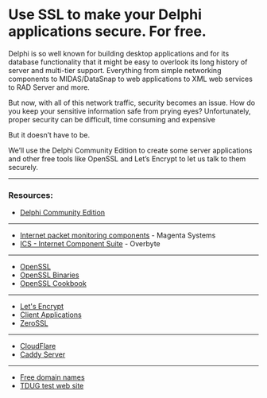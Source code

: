 # Use SSL to make your Delphi applications secure. For free.

Delphi is so well known for building desktop applications and for its database functionality that it might be easy to overlook its long history of server and multi-tier support. Everything from simple networking components to MIDAS/DataSnap to web applications to XML web services to RAD Server and more.

But now, with all of this network traffic, security becomes an issue. How do you keep your sensitive information safe from prying eyes? Unfortunately, proper security can be difficult, time consuming and expensive

But it doesn’t have to be.

We’ll use the Delphi Community Edition to create some server applications and other free tools like OpenSSL and Let’s Encrypt to let us talk to them securely.

---
### Resources:
* [Delphi Community Edition](https://www.embarcadero.com/products/delphi/starter)
---
* [Internet packet monitoring components](https://www.magsys.co.uk/delphi/magmonsock.asp) - Magenta Systems
* [ICS - Internet Component Suite](http://www.overbyte.eu) - Overbyte
---
* [OpenSSL](https://www.openssl.org/)
* [OpenSSL Binaries](https://www.openssl.org/community/binaries.html)
* [OpenSSL Cookbook](https://www.feistyduck.com/books/openssl-cookbook)
---
* [Let's Encrypt](https://letsencrypt.org/)
* [Client Applications](https://letsencrypt.org/docs/client-options)
* [ZeroSSL](https://zerossl.com/)
---
* [CloudFlare](https://www.cloudflare.com/)
* [Caddy Server](https://caddyserver.com/)
---
* [Free domain names](https://palash.tk/How-To-Get-A-Free-Domain)
* [TDUG test web site](http://tdug.co.nf)
